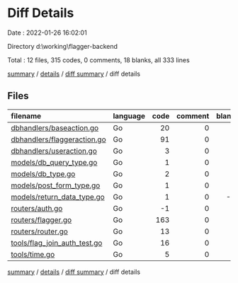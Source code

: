 # Diff Details

Date : 2022-01-26 16:02:01

Directory d:\working\flagger-backend

Total : 12 files,  315 codes, 0 comments, 18 blanks, all 333 lines

[summary](results.md) / [details](details.md) / [diff summary](diff.md) / diff details

## Files
| filename | language | code | comment | blank | total |
| :--- | :--- | ---: | ---: | ---: | ---: |
| [dbhandlers/baseaction.go](/dbhandlers/baseaction.go) | Go | 20 | 0 | 5 | 25 |
| [dbhandlers/flaggeraction.go](/dbhandlers/flaggeraction.go) | Go | 91 | 0 | 3 | 94 |
| [dbhandlers/useraction.go](/dbhandlers/useraction.go) | Go | 3 | 0 | 0 | 3 |
| [models/db_query_type.go](/models/db_query_type.go) | Go | 1 | 0 | 0 | 1 |
| [models/db_type.go](/models/db_type.go) | Go | 2 | 0 | 0 | 2 |
| [models/post_form_type.go](/models/post_form_type.go) | Go | 1 | 0 | 0 | 1 |
| [models/return_data_type.go](/models/return_data_type.go) | Go | 1 | 0 | -1 | 0 |
| [routers/auth.go](/routers/auth.go) | Go | -1 | 0 | 0 | -1 |
| [routers/flagger.go](/routers/flagger.go) | Go | 163 | 0 | 4 | 167 |
| [routers/router.go](/routers/router.go) | Go | 13 | 0 | 1 | 14 |
| [tools/flag_join_auth_test.go](/tools/flag_join_auth_test.go) | Go | 16 | 0 | 5 | 21 |
| [tools/time.go](/tools/time.go) | Go | 5 | 0 | 1 | 6 |

[summary](results.md) / [details](details.md) / [diff summary](diff.md) / diff details